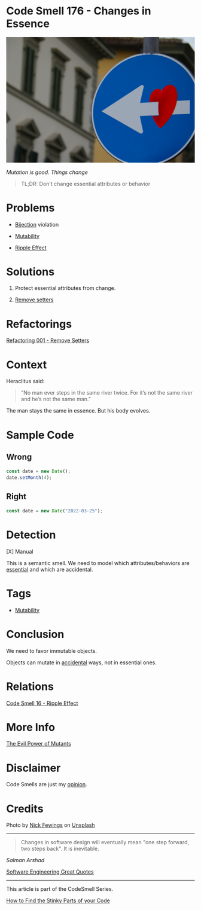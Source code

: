 # Code Smell 176 - Changes in Essence
            
![Code Smell 176 - Changes in Essence](Code%20Smell%20176%20-%20Changes%20in%20Essence.jpg)

*Mutation is good. Things change*

> TL;DR: Don't change essential attributes or behavior

# Problems

- [Bijection](https://github.com/mcsee/Software-Design-Articles/tree/main/Articles/Theory/The%20One%20and%20Only%20Software%20Design%20Principle/readme.md) violation

- [Mutability](https://github.com/mcsee/Software-Design-Articles/tree/main/Articles/Theory/The%20Evil%20Power%20of%20Mutants/readme.md)

- [Ripple Effect](https://github.com/mcsee/Software-Design-Articles/tree/main/Articles/Code%20Smells/Code%20Smell%2016%20-%20Ripple%20Effect/readme.md)

# Solutions

1. Protect essential attributes from change.

2. [Remove setters](https://github.com/mcsee/Software-Design-Articles/tree/main/Articles/Refactorings/Refactoring%20001%20-%20Remove%20Setters/readme.md)

# Refactorings

[Refactoring 001 - Remove Setters](https://github.com/mcsee/Software-Design-Articles/tree/main/Articles/Refactorings/Refactoring%20001%20-%20Remove%20Setters/readme.md)

# Context

Heraclitus said:

> “No man ever steps in the same river twice. For it’s not the same river and he’s not the same man.”

The man stays the same in essence. But his body evolves.

# Sample Code

## Wrong

[Gist Url]: # (https://gist.github.com/mcsee/7c1ee7181f403225470c90c2f4668f99)

```javascript
const date = new Date();
date.setMonth(4);
```

## Right

[Gist Url]: # (https://gist.github.com/mcsee/c758d376a61469d8ce4266b6e9fbe115)

```javascript
const date = new Date("2022-03-25");
```

# Detection

[X] Manual

This is a semantic smell. We need to model which attributes/behaviors are [essential](https://github.com/mcsee/Software-Design-Articles/tree/main/Articles/Theory/No%20Silver%20Bullet/readme.md) and which are accidental.

# Tags

- [Mutability](https://github.com/mcsee/Software-Design-Articles/tree/main/Articles/Theory/The%20Evil%20Power%20of%20Mutants/readme.md) 

# Conclusion

We need to favor immutable objects.

Objects can mutate in [accidental](https://github.com/mcsee/Software-Design-Articles/tree/main/Articles/Theory/No%20Silver%20Bullet/readme.md) ways, not in essential ones.

# Relations

[Code Smell 16 - Ripple Effect](https://github.com/mcsee/Software-Design-Articles/tree/main/Articles/Code%20Smells/Code%20Smell%2016%20-%20Ripple%20Effect/readme.md)

# More Info

[The Evil Power of Mutants](https://github.com/mcsee/Software-Design-Articles/tree/main/Articles/Theory/The%20Evil%20Power%20of%20Mutants/readme.md)

# Disclaimer

Code Smells are just my [opinion](https://github.com/mcsee/Software-Design-Articles/tree/main/Articles/Blogging/I%20Wrote%20More%20than%2090%20Articles%20on%202021%20Here%20is%20What%20I%20Learned/readme.md).

# Credits

Photo by [Nick Fewings](https://unsplash.com/@jannerboy62) on [Unsplash](https://unsplash.com/s/photos/heart-arrow)    

* * *

> Changes in software design will eventually mean "one step forward, two steps back". It is inevitable.

_Salman Arshad_
 
[Software Engineering Great Quotes](https://github.com/mcsee/Software-Design-Articles/tree/main/Articles/Quotes/Software%20Engineering%20Great%20Quotes/readme.md)

* * *

This article is part of the CodeSmell Series.

[How to Find the Stinky Parts of your Code](https://github.com/mcsee/Software-Design-Articles/tree/main/Articles/Code%20Smells/How%20to%20Find%20the%20Stinky%20parts%20of%20your%20Code/readme.md)